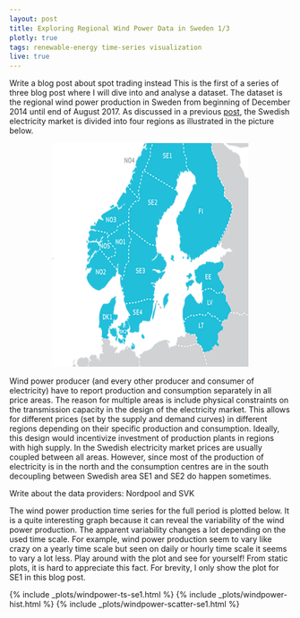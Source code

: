 ```yaml
---
layout: post
title: Exploring Regional Wind Power Data in Sweden 1/3
plotly: true
tags: renewable-energy time-series visualization
live: true
---
```

Write a blog post about spot trading instead
This is the first of a series of three blog post where I will dive into and analyse a dataset. The dataset is the regional wind power production in Sweden from beginning of December 2014 until end of August 2017. As discussed in a previous [post](link), the Swedish electricity market is divided into four regions as illustrated in the picture below.

<p align="center">
  <img width="350" height="400" src="/images/areas-sweden.png">
</p>

Wind power producer (and every other producer and consumer of electricity) have to report production and consumption separately in all price areas. The reason for multiple areas is include physical constraints on the transmission capacity in the design of the electricity market. This allows for different prices (set by the supply and demand curves) in different regions depending on their specific production and consumption. Ideally, this design would incentivize investment of production plants in regions with high supply. In the Swedish electricity market prices are usually coupled between all areas. However, since most of the production of electricity is in the north and the consumption centres are in the south decoupling between Swedish area SE1 and SE2 do happen sometimes.

Write about the data providers: Nordpool and SVK

The wind power production time series for the full period is plotted below. It is a quite interesting graph because it can reveal the variability of the wind power production. The apparent variability changes a lot depending on the used time scale. For example, wind power production seem to vary like crazy on a yearly time scale but seen on daily or hourly time scale it seems to vary a lot less. Play around with the plot and see for yourself! From static plots, it is hard to appreciate this fact. For brevity, I only show the plot for SE1 in this blog post.  

<body> {% include _plots/windpower-ts-se1.html %} </body>



<body> {% include _plots/windpower-hist.html %} </body>

<body> {% include _plots/windpower-scatter-se1.html %} </body>
